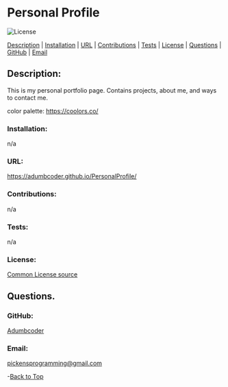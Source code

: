  
  # Personal Profile 

  ![License](https://img.shields.io/static/v1?label=License&message=none&color=green)


  
  [Description](#description) |
    [Installation](#installation) |
    [URL](#url) |
    [Contributions](#contributions) |
    [Tests](#tests) |
    [License](#license) |
    [Questions](#questions) |
    [GitHub](#github) |
    [Email](#email)
    
  ## Description:
  This is my personal portfolio page. Contains projects, about me, and ways to contact me.
  
  color palette: https://coolors.co/

  ### Installation:
  n/a

  ### URL:
  https://adumbcoder.github.io/PersonalProfile/

  ### Contributions:
  n/a

  ### Tests:
  n/a

  ### License:

  [Common License source](https://opensource.org/licenses)
  ## Questions.
  ### GitHub:
  [Adumbcoder](https://github.com/adumbcoder)

  ### Email:
  pickensprogramming@gmail.com

  -[Back to Top](#)





